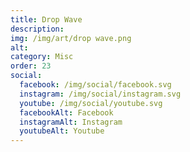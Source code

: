 ```yaml
---
title: Drop Wave
description: 
img: /img/art/drop wave.png
alt: 
category: Misc
order: 23
social:
  facebook: /img/social/facebook.svg
  instagram: /img/social/instagram.svg
  youtube: /img/social/youtube.svg
  facebookAlt: Facebook
  instagramAlt: Instagram
  youtubeAlt: Youtube
---
```

